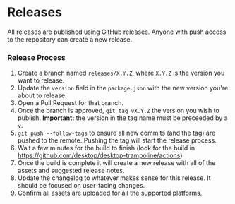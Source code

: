 # Releases

All releases are published using GitHub releases. Anyone with push access to the
repository can create a new release.

### Release Process

1. Create a branch named `releases/X.Y.Z`, where `X.Y.Z` is the version you want
   to release.
1. Update the `version` field in the `package.json` with the new version you're
   about to release.
1. Open a Pull Request for that branch.
1. Once the branch is approved, `git tag vX.Y.Z` the version you wish to
   publish. **Important:** the version in the tag name must be preceeded by a
   `v`.
1. `git push --follow-tags` to ensure all new commits (and the tag) are pushed
   to the remote. Pushing the tag will start the release process.
1. Wait a few minutes for the build to finish (look for the build in
   https://github.com/desktop/desktop-trampoline/actions)
1. Once the build is complete it will create a new release with all of the
   assets and suggested release notes.
1. Update the changelog to whatever makes sense for this release. It should be
   focused on user-facing changes.
1. Confirm all assets are uploaded for all the supported platforms.
